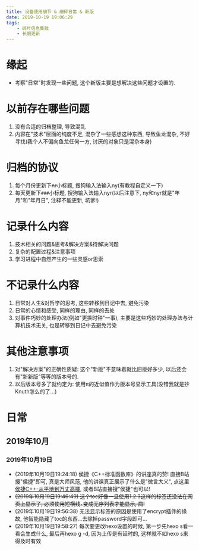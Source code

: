 ```yaml
---
title: 设备使用细节 & 细碎日常 & 新版
date: 2019-10-19 19:06:29
tags:
    - 碎片信息集散
    - 长期更新
---
```

# 缘起
- 考察"日常"时发现一些问题, 这个新版主要是想解决这些问题才设置的.

# 以前存在哪些问题
1. 没有合适的归档整理, 导致混乱
2. 内容在"技术"层面的纯度不足, 混杂了一些感想这种东西, 导致鱼龙混杂, 不好寻找(我个人不偏向鱼龙任何一方, 讨厌的对象只是混杂本身)

# 归档的协议
1. 每个月份更新下`##`小标题, 搜狗输入法输入ny(有教程自定义一下)
2. 每天更新下`###`小标题, 搜狗输入法输入nyr(以后注意下, ny和nyr就是"年月"和"年月日", 注释不能更新, 坑爹!)

# 记录什么内容
1. 技术相关的问题&思考&解决方案&待解决问题
2. 复杂的配置过程&注意事项
3. 学习进程中自然产生的一些灵感or思索

# 不记录什么内容
1. 日常对人生&对哲学的思考, 这些转移到日记中去, 避免污染
2. 日常的心情和感受, 同样的理由, 同样的去处
3. 对事件巧妙的处理办法(例如"更换时钟"一事), 主要是这些巧妙的处理办法与计算机技术无关, 也是转移到日记中去避免污染

# 其他注意事项
1. 对"解决方案"的正确性质疑: 这个"新版"不意味着就比旧版好多少, 以后还会有"新新版"等等的版本号的.
2. 以后版本号多了就约定为: 使用π的近似值作为版本号显示工具(没错我就是抄Knuth怎么的了...)

# 日常
## 2019年10月
### 2019年10月19日
- (2019年10月19日19:24:18) 侯捷《C++标准函数库》的讲座真的赞! 直接B站搜"侯捷"即可, 真是大师风范, 他的讲课真正展示了什么是"微言大义", 点这里[侯捷C++-从平地到万丈高楼](https://www.bilibili.com/video/av45108908?from=search&seid=18304083379144917647), 或者B站直接搜"侯捷"也可以!
- <del>(2019年10月19日19:46:49) 这个toc好像一旦使用1.2.3这样的标签还没法在网页上显示了, 必须使用短横线`-`变成无序列表才能显示, 屑!</del>
- (2019年10月19日19:56:38) 无法显示标签的原因是使用了encrypt插件的缘故, 他智能隐藏了toc的东西...去除掉password字段即可...
- (2019年10月19日19:58:27) 每次要更改hexo设置的时候, 第一步先hexo s看一看会生成什么, 最后再hexo g -d, 因为上传是有延时的, 这样就不如hexo s来得及时有效
